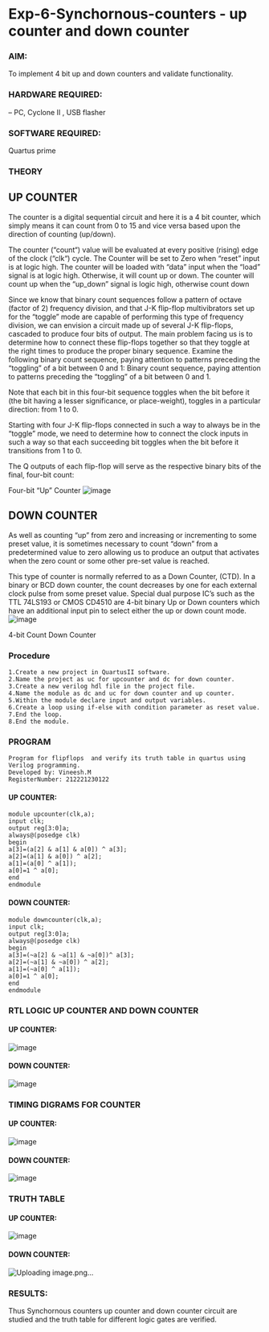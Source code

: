 # Exp-6-Synchornous-counters - up counter and down counter 
### AIM:
To implement 4 bit up and down counters and validate  functionality.
### HARDWARE REQUIRED:
– PC, Cyclone II , USB flasher
### SOFTWARE REQUIRED:  
Quartus prime
### THEORY 

## UP COUNTER 
The counter is a digital sequential circuit and here it is a 4 bit counter, which simply means it can count from 0 to 15 and vice versa based upon the direction of counting (up/down). 

The counter (“count“) value will be evaluated at every positive (rising) edge of the clock (“clk“) cycle.
The Counter will be set to Zero when “reset” input is at logic high.
The counter will be loaded with “data” input when the “load” signal is at logic high. Otherwise, it will count up or down.
The counter will count up when the “up_down” signal is logic high, otherwise count down

Since we know that binary count sequences follow a pattern of octave (factor of 2) frequency division, and that J-K flip-flop multivibrators set up for the “toggle” mode are capable of performing this type of frequency division, we can envision a circuit made up of several J-K flip-flops, cascaded to produce four bits of output.
The main problem facing us is to determine how to connect these flip-flops together so that they toggle at the right times to produce the proper binary sequence.
Examine the following binary count sequence, paying attention to patterns preceding the “toggling” of a bit between 0 and 1:
Binary count sequence, paying attention to patterns preceding the “toggling” of a bit between 0 and 1.

Note that each bit in this four-bit sequence toggles when the bit before it (the bit having a lesser significance, or place-weight), toggles in a particular direction: from 1 to 0.



 
 

Starting with four J-K flip-flops connected in such a way to always be in the “toggle” mode, we need to determine how to connect the clock inputs in such a way so that each succeeding bit toggles when the bit before it transitions from 1 to 0.

The Q outputs of each flip-flop will serve as the respective binary bits of the final, four-bit count:

 
 

Four-bit “Up” Counter
![image](https://user-images.githubusercontent.com/36288975/169644758-b2f4339d-9532-40c5-af40-8f4f8c942e2c.png)



## DOWN COUNTER 

As well as counting “up” from zero and increasing or incrementing to some preset value, it is sometimes necessary to count “down” from a predetermined value to zero allowing us to produce an output that activates when the zero count or some other pre-set value is reached.

This type of counter is normally referred to as a Down Counter, (CTD). In a binary or BCD down counter, the count decreases by one for each external clock pulse from some preset value. Special dual purpose IC’s such as the TTL 74LS193 or CMOS CD4510 are 4-bit binary Up or Down counters which have an additional input pin to select either the up or down count mode.
![image](https://user-images.githubusercontent.com/36288975/169644844-1a14e123-7228-4ed8-81a9-eb937dff4ac8.png)


4-bit Count Down Counter
### Procedure
```
1.Create a new project in QuartusII software.
2.Name the project as uc for upcounter and dc for down counter.
3.Create a new verilog hdl file in the project file.
4.Name the module as dc and uc for down counter and up counter.
5.Within the module declare input and output variables.
6.Create a loop using if-else with condition parameter as reset value.
7.End the loop.
8.End the module.
```



### PROGRAM 
```
Program for flipflops  and verify its truth table in quartus using Verilog programming.
Developed by: Vineesh.M
RegisterNumber: 212221230122
```
#### UP COUNTER:
```
module upcounter(clk,a);
input clk;
output reg[3:0]a;
always@(posedge clk)
begin
a[3]=(a[2] & a[1] & a[0]) ^ a[3];
a[2]=(a[1] & a[0]) ^ a[2];
a[1]=(a[0] ^ a[1]);
a[0]=1 ^ a[0];
end
endmodule
```
#### DOWN COUNTER:
```
module downcounter(clk,a);
input clk;
output reg[3:0]a;
always@(posedge clk)
begin
a[3]=(~a[2] & ~a[1] & ~a[0])^ a[3];
a[2]=(~a[1] & ~a[0]) ^ a[2];
a[1]=(~a[0] ^ a[1]);
a[0]=1 ^ a[0];
end
endmodule
```

### RTL LOGIC UP COUNTER AND DOWN COUNTER  
#### UP COUNTER:
![image](https://github.com/Vineesh-AI-DS/Exp-7-Synchornous-counters-/assets/93427254/2c9e5b35-640f-4b51-a338-1257b0225444)



#### DOWN COUNTER:
![image](https://github.com/Vineesh-AI-DS/Exp-7-Synchornous-counters-/assets/93427254/c216fe7e-bf7b-4aba-89a8-8ba0791ddf30)


### TIMING DIGRAMS FOR COUNTER  
#### UP COUNTER:
![image](https://github.com/Vineesh-AI-DS/Exp-7-Synchornous-counters-/assets/93427254/5a036e6e-2d44-4381-a448-4ab6aa9cb768)


#### DOWN COUNTER:

![image](https://github.com/Vineesh-AI-DS/Exp-7-Synchornous-counters-/assets/93427254/bd5bf619-4ffd-4e0f-adee-2e1113f28b66)


### TRUTH TABLE 

#### UP COUNTER:

![image](https://github.com/Vineesh-AI-DS/Exp-7-Synchornous-counters-/assets/93427254/7a81a71c-0da6-4e4c-b211-e80894c01208)



#### DOWN COUNTER:
![Uploading image.png…]()




### RESULTS:
Thus Synchornous counters up counter and down counter circuit are studied and the truth table for different logic gates are verified.
